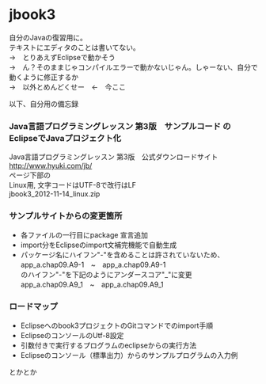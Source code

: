 # jbook3
自分のJavaの復習用に。  
テキストにエディタのことは書いてない。  
→　とりあえずEclipseで動かそう  
→　ん？そのままじゃコンパイルエラーで動かないじゃん。しゃーない、自分で動くように修正するか  
→　以外とめんどくせー　←　今ここ  

以下、自分用の備忘録
### Java言語プログラミングレッスン 第3版　サンプルコード のEclipseでJavaプロジェクト化

Java言語プログラミングレッスン 第3版　公式ダウンロードサイト  
http://www.hyuki.com/jb/  
ページ下部の  
 Linux用, 文字コードはUTF-8で改行はLF  
jbook3_2012-11-14_linux.zip  

### サンプルサイトからの変更箇所
* 各ファイルの一行目にpackage 宣言追加
* import分をEclipseのimport文補完機能で自動生成
* パッケージ名にハイフン"-"を含めることは許されていないため、  
app_a.chap09.A9-1　~　app_a.chap09.A9-1  
のハイフン"-"を下記のようにアンダースコア"_"に変更  
app_a.chap09.A9_1　~　app_a.chap09.A9_1  

### ロードマップ
* Eclipseへのbook3プロジェクトのGitコマンドでのimport手順  
* EclipseのコンソールのUtf-8設定  　
* 引数付きで実行するプログラムのeclipseからの実行方法  
* Eclipseのコンソール（標準出力）からのサンプルプログラムの入力例  

とかとか
